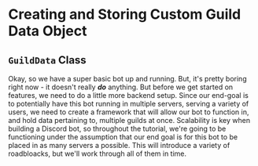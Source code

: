 # Creating and Storing Custom Guild Data Object

## `GuildData` Class

Okay, so we have a super basic bot up and running. But, it's pretty boring right now - it doesn't really ***do*** anything. But before we get started on features, we need to do a little more backend setup. Since our end-goal is to potentially have this bot running in multiple servers, serving a variety of users, we need to create a framework that will allow our bot to function in, and hold data pertaining to, multiple guilds at once. Scalability is key when building a Discord bot, so throughout the tutorial, we're going to be functioning under the assumption that our end goal is for this bot to be placed in as many servers a possible. This will introduce a variety of roadbloacks, but we'll work through all of them in time.

